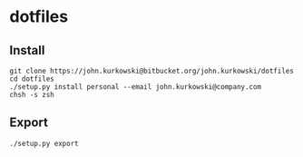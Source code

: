 # dotfiles

## Install

    git clone https://john.kurkowski@bitbucket.org/john.kurkowski/dotfiles
    cd dotfiles
    ./setup.py install personal --email john.kurkowski@company.com
    chsh -s zsh

## Export

    ./setup.py export
